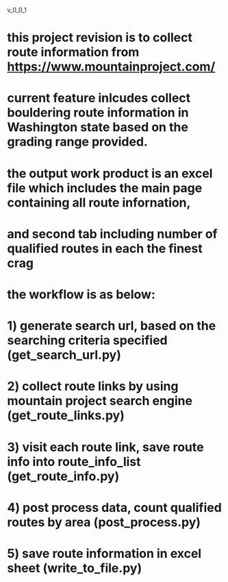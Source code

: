 v_0_0_1
# this project revision is to collect route information from https://www.mountainproject.com/
# current feature inlcudes collect bouldering route information in Washington state based on the grading range provided. 
# the output work product is an excel file which includes the main page containing all route infornation, 
# and second tab including number of qualified routes in each the finest crag
#
# the workflow is as below:
# 1) generate search url, based on the searching criteria specified (get_search_url.py)
# 2) collect route links by using mountain project search engine (get_route_links.py)
# 3) visit each route link, save route info into route_info_list (get_route_info.py)
# 4) post process data, count qualified routes by area (post_process.py)
# 5) save route information in excel sheet (write_to_file.py)
